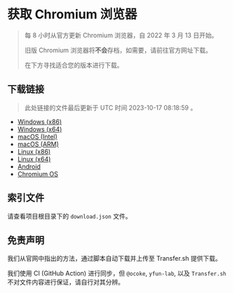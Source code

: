 # 获取 Chromium 浏览器

> 每 8 小时从官方更新 Chromium 浏览器，自 2022 年 3 月 13 日开始。
> 
> 旧版 Chromium 浏览器将**不会**存档，如需要，请前往官方网址下载。
>
> 在下方寻找适合您的版本进行下载。

## 下载链接

> 此处链接的文件最后更新于 UTC 时间 2023-10-17 08:18:59
。

- [Windows (x86)](https://transfer.sh/UV84cGRrY0/Win.zip)
- [Windows (x64)](https://transfer.sh/YlytnEyyfE/Win_x64.zip)
- [macOS (Intel)](https://transfer.sh/zrwvHNebuy/Mac.zip)
- [macOS (ARM)](https://transfer.sh/OcyKFeHBuk/Mac_Arm.zip)
- [Linux (x86)](https://transfer.sh/HGvWpklBK8/Linux.zip)
- [Linux (x64)](https://transfer.sh/f1SQBTXcgk/Linux_x64.zip)
- [Android](https://transfer.sh/NCOXhzPLGX/Android.zip)
- [Chromium OS](https://transfer.sh/CkkVTdEor8/Linux_ChromiumOS_Full.zip)

## 索引文件

请查看项目根目录下的 `download.json` 文件。

## 免责声明

我们从官网中指出的方法，通过脚本自动下载并上传至 Transfer.sh 提供下载。

我们使用 CI (GitHub Action) 进行同步，但 `@ocoke`, `yfun-lab`, 以及 `Transfer.sh` 不对文件内容进行保证，请自行对其分辨。
